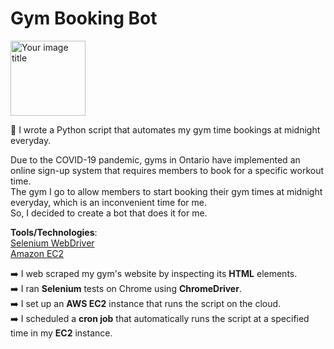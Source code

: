 # Gym Booking Bot

<img src="https://user-images.githubusercontent.com/36112125/113499920-e8431a00-94e7-11eb-977a-0f0810a3a0e8.png" alt="Your image title" width="120"/>

:muscle: I wrote a Python script that automates my gym time bookings at midnight everyday.

Due to the COVID-19 pandemic, gyms in Ontario have implemented an online sign-up system that requires members to book for a specific workout time.  
The gym I go to allow members to start booking their gym times at midnight everyday, which is an inconvenient time for me.  
So, I decided to create a bot that does it for me.

**Tools/Technologies**:  
[Selenium WebDriver](https://www.selenium.dev/documentation/en/webdriver/)  
[Amazon EC2](https://aws.amazon.com/ec2/)

:arrow_right:	I web scraped my gym's website by inspecting its **HTML** elements.  
:arrow_right:	I ran **Selenium** tests on Chrome using **ChromeDriver**.  
:arrow_right:	I set up an **AWS EC2** instance that runs the script on the cloud.  
:arrow_right:	I scheduled a **cron job** that automatically runs the script at a specified time in my **EC2** instance.
